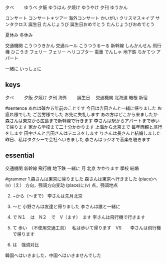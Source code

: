 夕べ　　	ゆうべ
夕飯		ゆうはん
夕焼け		ゆうやけ
夕刊		ゆうかん


コンサート
コンサート＊ツアー
海外コンサート			かいがい
クリスマス＊イブ
サンタクロス
誕生日					たんじょうび
誕生日おめでとう		たんじょうびおめでとう

夏休み
冬休み

交通機関				こうつうきかん
交通ルール				こうつうるーる
新幹線					しんかんせん
飛行機					ひこうき
フェリー				フェリー
ヘリコプター
電車					でんしゃ
地下鉄					ちかてつ
アパート

一緒に					いっしょに




## keys
夕べ　　
夕飯
夕焼け
夕刊
海外　　
誕生日　
交通機関
北海道
箱根
新宿


#sentence
あれは確か五年前のことです
今日は𠮷田さんと一緒に帰りました
お疲れ様でした
ご苦労様でした
お先に失礼します
あの方はどこから来ましたか
森さんは東京から広島まで新幹線で行きます
李さんは駅からアパートまで歩いて帰ります
家から学校まて二十分かかります
上海から北京まで
毎年両親と旅行をします
田中さんと𠮷田さんはテニスをします
りさんは長さんと結婚しました
昨日、私はタクシーで会社へいきました
李さんはラジオで音楽を聴きます







## essential
交通機関
新幹線
飛行機
地下鉄
一緒に
月
北京
かかります
學校
結婚




#grammer
1.森さんは東京に帰りました
	森さんは東京へ行きました
	(place)へ(v)（え）  方向，强调方向变动
	(place)に(v)	 	点，强调地点


2. ~から（～まで）
	李さんは先月北京

3. ～と
	小野さんは友達と帰りました
	李さんは誰と一緒に

4. で
	N１　は　N２　で　V（ます）　ます
	李さんは飛行機で行きます

5. て
	歩い　（不使用交通工具）　
	私は歩いて帰ります　VS　　李さんは飛行機で帰ります
	
	



6. は　强调对比

韓国へはいきました、中国へはいきませんでした







